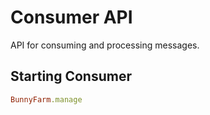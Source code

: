# Consumer API

API for consuming and processing messages.

## Starting Consumer
```ruby
BunnyFarm.manage
```